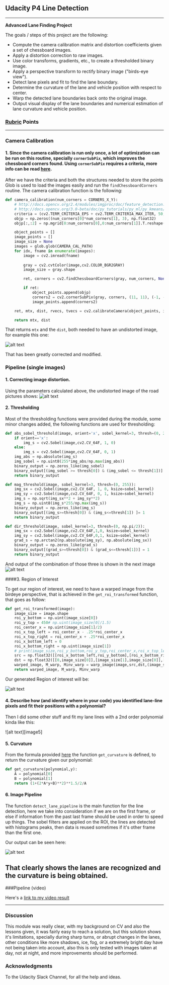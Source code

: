 ## Udacity P4 Line Detection

---

**Advanced Lane Finding Project**

The goals / steps of this project are the following:

* Compute the camera calibration matrix and distortion coefficients given a set of chessboard images.
* Apply a distortion correction to raw images.
* Use color transforms, gradients, etc., to create a thresholded binary image.
* Apply a perspective transform to rectify binary image ("birds-eye view").
* Detect lane pixels and fit to find the lane boundary.
* Determine the curvature of the lane and vehicle position with respect to center.
* Warp the detected lane boundaries back onto the original image.
* Output visual display of the lane boundaries and numerical estimation of lane curvature and vehicle position.

[//]: # (Image References)

[image1]: ./readme_imgs/distortion.png "Distortion Corrected"
[image12]: ./readme_imgs/distortion2.png "Distortion Corrected2"
[image2]: ./readme_imgs/roi.png "Region of Interest"
[image3]: ./readme_imgs/thresh.png "Binary Example"
[image4]: ./readme_imgs/pipeline.png "Pipeline on Image"
[video1]: ./project_video_output.mp4 "Output Video"

### [Rubric](https://review.udacity.com/#!/rubrics/571/view) Points
---
### Camera Calibration

#### 1. Since the camera calibration is run only once, a lot of optimization can be run on this routine, specially `cornerSubPix`, which improves the chessboard corners found. Using `cornerSubPix` requires a criteria, more info can be read [here](http://docs.opencv.org/3.0-beta/doc/py_tutorials/py_ml/py_kmeans/py_kmeans_opencv/py_kmeans_opencv.html).

After we have the criteria and both the structures needed to store the points Glob is used to load the images easily and run the `findChessboardCorners` routine. The camera calibration function is the following:

```python
def camera_calibration(num_corners = CORNERS_X_Y):
    # http://docs.opencv.org/2.4/modules/imgproc/doc/feature_detection.html?highlight=cornersubpix
    # http://docs.opencv.org/3.0-beta/doc/py_tutorials/py_ml/py_kmeans/py_kmeans_opencv/py_kmeans_opencv.html
    criteria = (cv2.TERM_CRITERIA_EPS + cv2.TERM_CRITERIA_MAX_ITER, 50, 0.0001)
    objp = np.zeros((num_corners[0]*num_corners[1], 3), np.float32)
    objp[:,:2] = np.mgrid[0:num_corners[0],0:num_corners[1]].T.reshape(-1,2)

    object_points = []
    image_points = []
    image_size = None
    images = glob.glob(CAMERA_CAL_PATH)
    for idx, fname in enumerate(images):
        image = cv2.imread(fname)
        
        gray = cv2.cvtColor(image,cv2.COLOR_BGR2GRAY)
        image_size = gray.shape

        ret, corners = cv2.findChessboardCorners(gray, num_corners, None)

        if ret:
            object_points.append(objp)
            corners2 = cv2.cornerSubPix(gray, corners, (11, 11), (-1, -1), criteria)
            image_points.append(corners2)

    ret, mtx, dist, rvecs, tvecs = cv2.calibrateCamera(object_points, image_points, image_size[::-1], None, None)

    return mtx, dist
```

That returns `mtx` and the `dist`, both needed to have an undistorted image, for example this one:

![alt text][image1]

That has been greatly corrected and modified.

### Pipeline (single images)

#### 1. Correcting image distortion.

Using the parameters calculated above, the undistorted image of the road pictures shows:
![alt text][image12]

#### 2. Thresholding
Most of the thresholding functions were provided during the module, some minor changes added, the following functions are used for thresholding:
```python
def abs_sobel_threshold(image, orient='x', sobel_kernel=3, thresh=(0, 255)):
    if orient=='x':
        img_s = cv2.Sobel(image,cv2.CV_64F, 1, 0)
    else:
        img_s = cv2.Sobel(image,cv2.CV_64F, 0, 1)
    img_abs = np.absolute(img_s)
    img_sobel = np.uint8(255*img_abs/np.max(img_abs))
    binary_output = np.zeros_like(img_sobel)
    binary_output[(img_sobel >= thresh[0]) & (img_sobel <= thresh[1])] = 1
    return binary_output

def mag_threshold(image, sobel_kernel=3, thresh=(0, 255)):
    img_sx = cv2.Sobel(image,cv2.CV_64F, 1, 0, ksize=sobel_kernel)
    img_sy = cv2.Sobel(image,cv2.CV_64F, 0, 1, ksize=sobel_kernel)
    img_s = np.sqrt(img_sx**2 + img_sy**2)
    img_s = np.uint8(img_s*255/np.max(img_s))
    binary_output = np.zeros_like(img_s)
    binary_output[(img_s>=thresh[0]) & (img_s<=thresh[1]) ]= 1
    return binary_output

def dir_threshold(image, sobel_kernel=3, thresh=(0, np.pi/2)):
    img_sx = cv2.Sobel(image,cv2.CV_64F,1,0, ksize=sobel_kernel)
    img_sy = cv2.Sobel(image,cv2.CV_64F,0,1, ksize=sobel_kernel)
    grad_s = np.arctan2(np.absolute(img_sy), np.absolute(img_sx))
    binary_output = np.zeros_like(grad_s)
    binary_output[(grad_s>=thresh[0]) & (grad_s<=thresh[1])] = 1
    return binary_output
```

And output of the combination of those three is shown in the next image
![alt text][image3]

####3. Region of Interest

To get our region of interest, we need to have a warped image from the birdeye perspective, that is achieved in the `get_roi_transformed` function, that goes as follow:

```python
def get_roi_transformed(image):
    image_size = image.shape
    roi_y_bottom = np.uint(image_size[0])
    roi_y_top = 450# np.uint(image_size[0]/1.5)
    roi_center_x = np.uint(image_size[1]/2)
    roi_x_top_left = roi_center_x - .25*roi_center_x
    roi_x_top_right = roi_center_x + .25*roi_center_x
    roi_x_bottom_left = 0
    roi_x_bottom_right = np.uint(image_size[1])
    # print(image_size,roi_y_bottom,roi_y_top,roi_center_x,roi_x_top_left,roi_x_top_right,roi_x_bottom_left,roi_x_bottom_right)
    src = np.float32([[roi_x_bottom_left,roi_y_bottom],[roi_x_bottom_right,roi_y_bottom],[roi_x_top_right,roi_y_top],[roi_x_top_left,roi_y_top]])
    dst = np.float32([[0,image_size[0]],[image_size[1],image_size[0]],[image_size[1],0],[0,0]])
    warped_image, M_warp, Minv_warp = warp_image(image,src,dst,(image_size[1],image_size[0]))
    return warped_image, M_warp, Minv_warp
```

Our generated Region of interest will be:


![alt text][image2]

#### 4. Describe how (and identify where in your code) you identified lane-line pixels and fit their positions with a polynomial?

Then I did some other stuff and fit my lane lines with a 2nd order polynomial kinda like this:

![alt text][image5]

#### 5. Curvature
From the formula provided [here](http://www.intmath.com/applications-differentiation/8-radius-curvature.php) the function `get_curvature` is defined, to return the curvature given our polynomial:
```python
def get_curvature(polynomial,y):
    A = polynomial[0]
    B = polynomial[1]
    return (1+(2*A*y+B)**2)**1.5/2/A
```

#### 6. Image Pipeline
The function `detect_lane_pipeline` is the main function for the line detection, here we take into consideration if we are on the first frame, or else if information from the past last frame should be used in order to speed up things. The sobel filters are applied on the ROI, the lines are detected with histograms peaks, then data is reused sometimes if it's other frame than the first one.

Our output can be seen here:

![alt text][image4]

That clearly shows the lanes are recognized and the curvature is being obtained.
---

###Pipeline (video)

Here's a [link to my video result](./project_video_final.mp4)

---

### Discussion
This module was really clear, with my background on CV and also the lessons given, it was fairly easy to reach a solution, but this solution shows it's limitations, specially during sharp turns, or abrupt changes in the lanes, other conditions like more shadows, ice, fog, or a extremely bright day have not being taken into account, also this is only tested with images taken at day, not at night, and more improvements should be performed.

### Acknowledgments
To the Udacity Slack Channel, for all the help and ideas.
